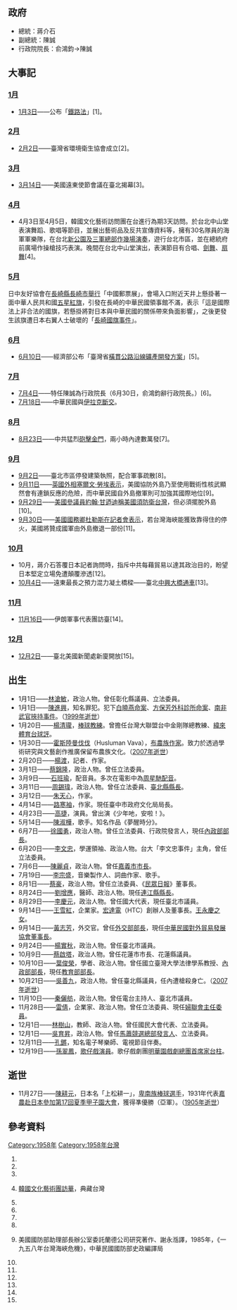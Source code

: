 ## 政府

  - 總統：蔣介石
  - 副總統：陳誠
  - 行政院院長：俞鴻鈞→陳誠

## 大事記

### [1月](../Page/1月.md "wikilink")

  - [1月3日](../Page/1月3日.md "wikilink")——公布「[鐵路法](../Page/鐵路法_\(中華民國\).md "wikilink")」\[1\]。

### [2月](../Page/2月.md "wikilink")

  - [2月2日](../Page/2月2日.md "wikilink")——臺灣省環境衛生協會成立\[2\]。

### [3月](../Page/3月.md "wikilink")

  - [3月14日](../Page/3月14日.md "wikilink")——美國遠東使節會議在臺北揭幕\[3\]。

### [4月](../Page/4月.md "wikilink")

  - 4月3日至4月5日，韓國文化藝術訪問團在台進行為期3天訪問。於台北中山堂表演舞蹈、歌唱等節目，並展出藝術品及反共宣傳資料等，擁有30名隊員的海軍軍樂隊，在台北[新公園及三軍總部作幾場演奏](../Page/新公園.md "wikilink")，遊行台北市區，並在總統府前廣場作操槍技巧表演。晚間在台北中山堂演出，表演節目有合唱、[劍舞](../Page/劍舞.md "wikilink")、[扇舞](../Page/扇舞.md "wikilink")\[4\]。

### [5月](../Page/5月.md "wikilink")

日中友好協會在[長崎縣](../Page/長崎縣.md "wikilink")[長崎市舉行](../Page/長崎市.md "wikilink")「中國郵票展」，會場入口附近天井上懸掛著一面中華人民共和國[五星紅旗](../Page/五星紅旗.md "wikilink")，引發在長崎的中華民國領事館不滿，表示「這是國際法上非合法的國旗，若懸掛將對日本與中華民國的關係帶來負面影響」，之後更發生該旗遭日本右翼人士破壞的「[長崎國旗事件](../Page/長崎國旗事件.md "wikilink")」。

### [6月](../Page/6月.md "wikilink")

  - [6月10日](../Page/6月10日.md "wikilink")——經濟部公布「臺灣省[橫貫公路沿線礦產開發方案](../Page/中橫公路.md "wikilink")」\[5\]。

### [7月](../Page/7月.md "wikilink")

  - [7月4日](../Page/7月4日.md "wikilink")——特任陳誠為行政院長（6月30日，俞鴻鈞辭行政院長。）\[6\]。
  - [7月18日](../Page/7月18日.md "wikilink")——中華民國與[伊拉克斷交](../Page/伊拉克.md "wikilink")。

### [8月](../Page/8月.md "wikilink")

  - [8月23日](../Page/8月23日.md "wikilink")——中共猛烈[砲擊金門](../Page/八二三炮戰.md "wikilink")，兩小時內達數萬發\[7\]。

### [9月](../Page/9月.md "wikilink")

  - [9月2日](../Page/9月2日.md "wikilink")——臺北市區停發建築執照，配合軍事疏散\[8\]。
  - [9月11日](../Page/9月11日.md "wikilink")——[英國外相](../Page/英國外相.md "wikilink")[塞爾文·勞埃表示](../Page/塞爾文·勞埃.md "wikilink")，美國協防外島乃至使用戰術性核武顯然會有連鎖反應的危險，而中華民國自外島撤軍則可加強其國際地位\[9\]。
  - [9月29日](../Page/9月29日.md "wikilink")——[美國參議員](../Page/美國參議員.md "wikilink")[約翰·甘迺迪稱美國須防衛台灣](../Page/約翰·甘迺迪.md "wikilink")，但必須擺脫外島\[10\]。
  - [9月30日](../Page/9月30日.md "wikilink")——[美國國務卿](../Page/美國國務卿.md "wikilink")[杜勒斯在記者會表示](../Page/約翰·福斯特·杜勒斯.md "wikilink")，若台灣海峽能獲致靠得住的停火，美國將贊成國軍由外島撤退一部份\[11\]。

### [10月](../Page/10月.md "wikilink")

  - 10月，蔣介石答覆日本記者詢問時，指斥中共每藉貿易以達其政治目的，盼望日本堅定立場免遭顛覆滲透\[12\]。
  - [10月4日](../Page/10月4日.md "wikilink")——遠東最長之預力混力凝土橋樑——臺北[中興大橋通車](../Page/中興大橋.md "wikilink")\[13\]。

### [11月](../Page/11月.md "wikilink")

  - [11月16日](../Page/11月16日.md "wikilink")——伊朗軍事代表團訪臺\[14\]。

### [12月](../Page/12月.md "wikilink")

  - [12月2日](../Page/12月2日.md "wikilink")——臺北美國新聞處新廈開放\[15\]。

## 出生

  - 1月1日——[林滄敏](../Page/林滄敏.md "wikilink")，政治人物。曾任彰化縣議員、立法委員。
  - 1月1日——[陳進興](../Page/陳進興_\(台灣罪犯\).md "wikilink")，知名罪犯。犯下[白曉燕命案](../Page/白曉燕命案.md "wikilink")、[方保芳外科診所命案](../Page/方保芳外科診所命案.md "wikilink")、[南非武官挾持事件](../Page/南非武官挾持事件.md "wikilink")。（[1999年逝世](../Page/1999年臺灣.md "wikilink")）
  - 1月20日——[楊清瓏](../Page/楊清瓏.md "wikilink")，[棒球教練](../Page/棒球.md "wikilink")。曾擔任台灣大聯盟台中金剛隊總教練、[緯來體育台球評](../Page/緯來體育台.md "wikilink")。
  - 1月30日——[霍斯陸曼伐伐](../Page/霍斯陸曼伐伐.md "wikilink")（Husluman
    Vava），[布農族作家](../Page/布農族.md "wikilink")。致力於透過學術研究與文藝創作推廣保留布農族文化。（[2007年逝世](../Page/2007年臺灣.md "wikilink")）
  - 2月20日——[楊渡](../Page/楊渡.md "wikilink")，記者、作家。
  - 3月1日——[蔡錦隆](../Page/蔡錦隆.md "wikilink")，政治人物。曾任立法委員。
  - 3月9日——[石班瑜](../Page/石班瑜.md "wikilink")，配音員。多次在電影中為[周星馳配音](../Page/周星馳.md "wikilink")。
  - 3月11日——[周錫瑋](../Page/周錫瑋.md "wikilink")，政治人物。曾任立法委員、[臺北縣](../Page/臺北縣.md "wikilink")[縣長](../Page/臺北縣縣長.md "wikilink")。
  - 3月12日——[朱天心](../Page/朱天心.md "wikilink")，作家。
  - 4月14日——[路寒袖](../Page/路寒袖.md "wikilink")，作家。現任臺中市政府文化局局長。
  - 4月23日——[高捷](../Page/高捷_\(演員\).md "wikilink")，演員。曾出演《少年吔，安啦！》。
  - 5月14日——[陳淑樺](../Page/陳淑樺.md "wikilink")，歌手。知名作品《夢醒時分》。
  - 6月7日——[徐國勇](../Page/徐國勇.md "wikilink")，政治人物。曾任立法委員、行政院發言人，現任[內政部部長](../Page/中華民國內政部.md "wikilink")。
  - 6月20日——[李文忠](../Page/李文忠_\(臺灣\).md "wikilink")，學運領袖、政治人物。台大「李文忠事件」主角，曾任立法委員。
  - 7月6日——[陳麗貞](../Page/陳麗貞.md "wikilink")，政治人物。曾任[嘉義市](../Page/嘉義市.md "wikilink")[市長](../Page/嘉義市市長.md "wikilink")。
  - 7月19日——[李宗盛](../Page/李宗盛.md "wikilink")，音樂製作人、詞曲作家、歌手。
  - 8月1日——[蔡豪](../Page/蔡豪.md "wikilink")，政治人物。曾任立法委員、《[民眾日報](../Page/民眾日報.md "wikilink")》董事長。
  - 8月24日——[劉增應](../Page/劉增應.md "wikilink")，醫師、政治人物。現任[連江縣](../Page/連江縣.md "wikilink")[縣長](../Page/連江縣縣長.md "wikilink")。
  - 8月29日——[李慶元](../Page/李慶元.md "wikilink")，政治人物。曾任國大代表，現任臺北市議員。
  - 9月14日——[王雪紅](../Page/王雪紅.md "wikilink")，企業家。[宏達電](../Page/宏達電.md "wikilink")（HTC）創辦人及董事長。[王永慶之女](../Page/王永慶.md "wikilink")。
  - 9月14日——[黃志芳](../Page/黃志芳.md "wikilink")，外交官。曾任[外交部部長](../Page/中華民國外交部.md "wikilink")，現任[中華民國對外貿易發展協會董事長](../Page/中華民國對外貿易發展協會.md "wikilink")。
  - 9月24日——[楊實秋](../Page/楊實秋.md "wikilink")，政治人物。曾任臺北市議員。
  - 10月9日——[蔡啟塔](../Page/蔡啟塔.md "wikilink")，政治人物。曾任花蓮市市長、花蓮縣議員。
  - 10月10日——[葉俊榮](../Page/葉俊榮.md "wikilink")，學者、政治人物。曾任國立臺灣大學法律學系教授、[內政部部長](../Page/中華民國內政部.md "wikilink")，現任[教育部部長](../Page/中華民國教育部.md "wikilink")。
  - 10月21日——[吳善九](../Page/吳善九.md "wikilink")，政治人物。曾任臺北縣議員，任內遭槍殺身亡。（[2007年逝世](../Page/2007年臺灣.md "wikilink")）
  - 11月10日——[秦儷舫](../Page/秦儷舫.md "wikilink")，政治人物。曾任電台主持人、臺北市議員。
  - 11月28日——[雷倩](../Page/雷倩.md "wikilink")，企業家、政治人物。曾任立法委員、現任[婦聯會主任委員](../Page/婦聯會.md "wikilink")。
  - 12月1日——[林樹山](../Page/林樹山.md "wikilink")，教師、政治人物。曾任國民大會代表、立法委員。
  - 12月1日——[吳育昇](../Page/吳育昇.md "wikilink")，政治人物。曾任[馬](../Page/馬英九.md "wikilink")[蕭競選總部發言人](../Page/蕭萬長.md "wikilink")、立法委員。
  - 12月11日——[孔鏘](../Page/孔鏘.md "wikilink")，知名電子琴樂師、電視節目伴奏。
  - 12月19日——[孫翠鳳](../Page/孫翠鳳.md "wikilink")，[歌仔戲演員](../Page/歌仔戲.md "wikilink")。歌仔戲劇團[明華園戲劇總團首席家台柱](../Page/明華園.md "wikilink")。

## 逝世

  - 11月27日——[陳耕元](../Page/陳耕元.md "wikilink")，日本名「上松耕一」，[卑南族棒球選手](../Page/卑南族.md "wikilink")，1931年代表[嘉農赴日本參加](../Page/嘉農.md "wikilink")[第17回夏季甲子園大會](../Page/第17回全國中等學校優勝野球大會.md "wikilink")，獲得凖優勝（亞軍）。（[1905年逝世](../Page/1905年臺灣.md "wikilink")）

## 參考資料

[Category:1958年](https://zh.wikipedia.org/wiki/Category:1958年 "wikilink")
[Category:1958年台灣](https://zh.wikipedia.org/wiki/Category:1958年台灣 "wikilink")

1.

2.
3.
4.  [韓國文化藝術團訪華](http://catalog.digitalarchives.tw/item/00/31/9a/d7.html)，典藏台灣

5.
6.
7.
8.
9.  美國國防部助理部長辦公室委託蘭德公司研究著作、謝永湉譯，1985年，《一九五八年台灣海峽危機》，中華民國國防部史政編譯局

10.
11.
12.

13.
14.
15.
